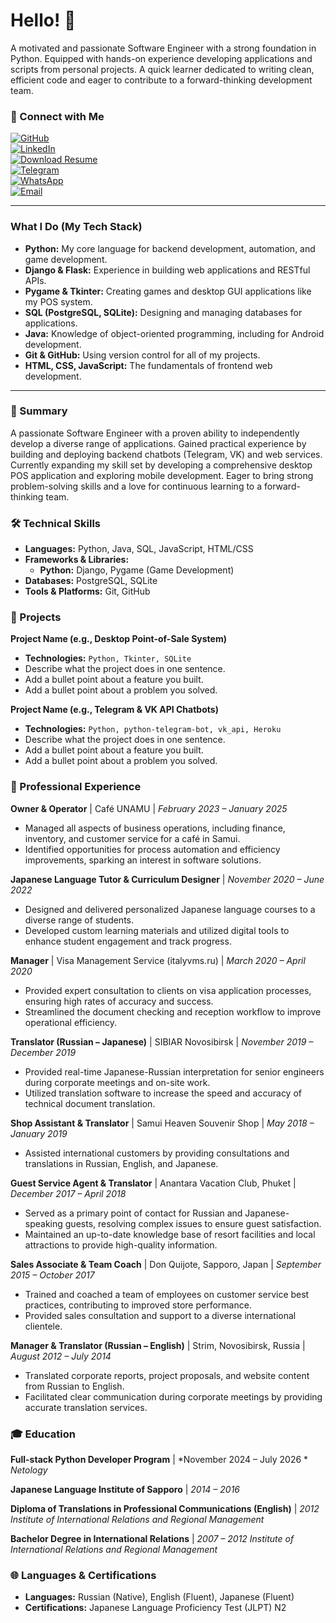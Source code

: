 # Hello! 👋

A motivated and passionate Software Engineer with a strong foundation in Python. Equipped with hands-on experience developing applications and scripts from personal projects. A quick learner dedicated to writing clean, efficient code and eager to contribute to a forward-thinking development team.

### 🤝 Connect with Me

<a href="https://github.com/Kirill-dev01" target="_blank"><img src="https://img.shields.io/badge/GitHub-181717?style=for-the-badge&logo=github&logoColor=white" alt="GitHub"/></a>
<br>
<a href="https://www.linkedin.com/in/[your-linkedin-profile](https://www.linkedin.com/in/kirill-nikitenko-8b600a375/)" target="_blank"><img src="https://img.shields.io/badge/LinkedIn-0077B5?style=for-the-badge&logo=linkedin&logoColor=white" alt="LinkedIn"/></a>
<br>
<a href="https://github.com/Kirill-se/resume/raw/main/Kirill_Nikitenko_Resume.pdf" target="_blank"><img src="https://img.shields.io/badge/My_Resume_(CV)-33A6B5?style=for-the-badge&logo=googledocs&logoColor=white" alt="Download Resume"/></a>
<br>
<a href="https://t.me/[your_telegram_username](https://t.me/KirillNikitenko89)" target="_blank"><img src="https://img.shields.io/badge/Telegram-26A5E4?style=for-the-badge&logo=telegram&logoColor=white" alt="Telegram"/></a>
<br>
<a href="https://wa.me/66635858122" target="_blank"><img src="https://img.shields.io/badge/WhatsApp-25D366?style=for-the-badge&logo=whatsapp&logoColor=white" alt="WhatsApp"/></a>
<br>
<a href="mailto:kirillnam2201@gamil.com"><img src="https://img.shields.io/badge/Email_Me-D14836?style=for-the-badge&logo=gmail&logoColor=white" alt="Email"/></a>

---

### What I Do (My Tech Stack)

* **Python:** My core language for backend development, automation, and game development.
* **Django & Flask:** Experience in building web applications and RESTful APIs.
* **Pygame & Tkinter:** Creating games and desktop GUI applications like my POS system.
* **SQL (PostgreSQL, SQLite):** Designing and managing databases for applications.
* **Java:** Knowledge of object-oriented programming, including for Android development.
* **Git & GitHub:** Using version control for all of my projects.
* **HTML, CSS, JavaScript:** The fundamentals of frontend web development.

---

### 📄 Summary

A passionate Software Engineer with a proven ability to independently develop a diverse range of applications. Gained practical experience by building and deploying backend chatbots (Telegram, VK) and web services. Currently expanding my skill set by developing a comprehensive desktop POS application and exploring mobile development. Eager to bring strong problem-solving skills and a love for continuous learning to a forward-thinking team.

### 🛠️ Technical Skills

* **Languages:** Python, Java, SQL, JavaScript, HTML/CSS
* **Frameworks & Libraries:**
    * **Python:** Django, Pygame (Game Development)
* **Databases:** PostgreSQL, SQLite
* **Tools & Platforms:** Git, GitHub

### 🚀 Projects


**Project Name (e.g., Desktop Point-of-Sale System)**
* **Technologies:** `Python, Tkinter, SQLite`
* Describe what the project does in one sentence.
* Add a bullet point about a feature you built.
* Add a bullet point about a problem you solved.

**Project Name (e.g., Telegram & VK API Chatbots)**
* **Technologies:** `Python, python-telegram-bot, vk_api, Heroku`
* Describe what the project does in one sentence.
* Add a bullet point about a feature you built.
* Add a bullet point about a problem you solved.

### 💼 Professional Experience

**Owner & Operator** | Café UNAMU | *February 2023 – January 2025*
* Managed all aspects of business operations, including finance, inventory, and customer service for a café in Samui.
* Identified opportunities for process automation and efficiency improvements, sparking an interest in software solutions.

**Japanese Language Tutor & Curriculum Designer** | *November 2020 – June 2022*
* Designed and delivered personalized Japanese language courses to a diverse range of students.
* Developed custom learning materials and utilized digital tools to enhance student engagement and track progress.

**Manager** | Visa Management Service (italyvms.ru) | *March 2020 – April 2020*
* Provided expert consultation to clients on visa application processes, ensuring high rates of accuracy and success.
* Streamlined the document checking and reception workflow to improve operational efficiency.

**Translator (Russian – Japanese)** | SIBIAR Novosibirsk | *November 2019 – December 2019*
* Provided real-time Japanese-Russian interpretation for senior engineers during corporate meetings and on-site work.
* Utilized translation software to increase the speed and accuracy of technical document translation.

**Shop Assistant & Translator** | Samui Heaven Souvenir Shop | *May 2018 – January 2019*
* Assisted international customers by providing consultations and translations in Russian, English, and Japanese.

**Guest Service Agent & Translator** | Anantara Vacation Club, Phuket | *December 2017 – April 2018*
* Served as a primary point of contact for Russian and Japanese-speaking guests, resolving complex issues to ensure guest satisfaction.
* Maintained an up-to-date knowledge base of resort facilities and local attractions to provide high-quality information.

**Sales Associate & Team Coach** | Don Quijote, Sapporo, Japan | *September 2015 – October 2017*
* Trained and coached a team of employees on customer service best practices, contributing to improved store performance.
* Provided sales consultation and support to a diverse international clientele.

**Manager & Translator (Russian – English)** | Strim, Novosibirsk, Russia | *August 2012 – July 2014*
* Translated corporate reports, project proposals, and website content from Russian to English.
* Facilitated clear communication during corporate meetings by providing accurate translation services.

### 🎓 Education
**Full-stack Python Developer Program** | *November 2024 – July 2026 *
*Netology*

**Japanese Language Institute of Sapporo** | *2014 – 2016*

**Diploma of Translations in Professional Communications (English)** | *2012*
*Institute of International Relations and Regional Management*

**Bachelor Degree in International Relations** | *2007 – 2012*
*Institute of International Relations and Regional Management*

### 🌐 Languages & Certifications

* **Languages:** Russian (Native), English (Fluent), Japanese (Fluent)
* **Certifications:** Japanese Language Proficiency Test (JLPT) N2
